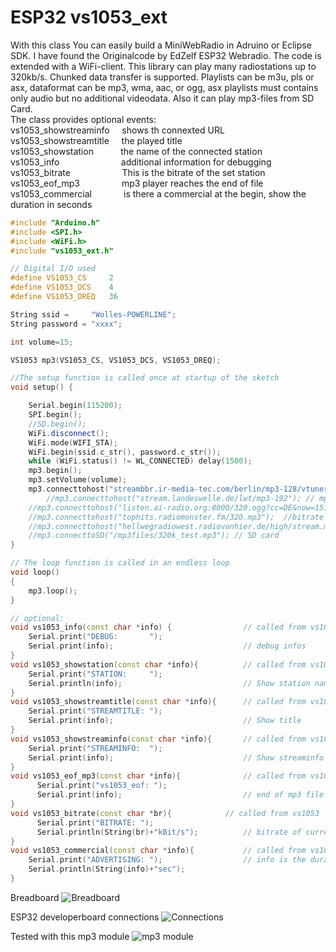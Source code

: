# ESP32 vs1053_ext
With this class You can easily build a MiniWebRadio in Adruino or Eclipse SDK.
I have found the Originalcode by EdZelf ESP32 Webradio.
The code is extended with a WiFi-client. This library can play many radiostations up to 320kb/s.
Chunked data transfer is supported. Playlists can be m3u, pls or asx, dataformat can be mp3, wma, aac, or ogg,
asx playlists must contains only audio but no additional videodata.
Also it can play mp3-files from SD Card.<br>
The class provides optional events:<br>
vs1053_showstreaminfo &nbsp;&nbsp;&nbsp; shows th connexted URL<br>
vs1053_showstreamtitle &nbsp;&nbsp;&nbsp; the played title<br>
vs1053_showstation &nbsp; &nbsp; &nbsp; &nbsp; &nbsp; the name of the connected station<br>
vs1053_info &nbsp; &nbsp; &nbsp; &nbsp; &nbsp; &nbsp; &nbsp; &nbsp; &nbsp; &nbsp; &nbsp; &nbsp; additional information for debugging<br>
vs1053_bitrate &nbsp; &nbsp; &nbsp; &nbsp; &nbsp; &nbsp; &nbsp; &nbsp; &nbsp; &nbsp; This is the bitrate of the set station<br>
vs1053_eof_mp3 &nbsp; &nbsp; &nbsp; &nbsp; &nbsp; &nbsp; &nbsp; &nbsp; mp3 player reaches the end of file<br>
vs1053_commercial  &nbsp; &nbsp; &nbsp; &nbsp; &nbsp; &nbsp; is there a commercial at the begin, show the duration in seconds<br>

``` c++
#include "Arduino.h"
#include <SPI.h>
#include <WiFi.h>
#include "vs1053_ext.h"

// Digital I/O used
#define VS1053_CS     2
#define VS1053_DCS    4
#define VS1053_DREQ   36

String ssid =     "Wolles-POWERLINE";
String password = "xxxx";

int volume=15;

VS1053 mp3(VS1053_CS, VS1053_DCS, VS1053_DREQ);

//The setup function is called once at startup of the sketch
void setup() {

    Serial.begin(115200);
    SPI.begin();
    //SD.begin();
    WiFi.disconnect();
    WiFi.mode(WIFI_STA);
    WiFi.begin(ssid.c_str(), password.c_str());
    while (WiFi.status() != WL_CONNECTED) delay(1500);
    mp3.begin();
    mp3.setVolume(volume);
    mp3.connecttohost("streambbr.ir-media-tec.com/berlin/mp3-128/vtuner_web_mp3/");
        //mp3.connecttohost("stream.landeswelle.de/lwt/mp3-192"); // mp3 192kb/s
	//mp3.connecttohost("listen.ai-radio.org:8000/320.ogg?cc=DE&now=1511557873.987&");  // ogg
	//mp3.connecttohost("tophits.radiomonster.fm/320.mp3");  //bitrate 320k
	//mp3.connecttohost("hellwegradiowest.radiovonhier.de/high/stream.mp3"); // Transfer Encoding: chunked
	//mp3.connecttoSD("/mp3files/320k_test.mp3"); // SD card
}

// The loop function is called in an endless loop
void loop()
{
    mp3.loop();
}

// optional:
void vs1053_info(const char *info) {                // called from vs1053
    Serial.print("DEBUG:       ");
    Serial.print(info);                             // debug infos
}
void vs1053_showstation(const char *info){          // called from vs1053
    Serial.print("STATION:     ");
    Serial.println(info);                           // Show station name
}
void vs1053_showstreamtitle(const char *info){      // called from vs1053
    Serial.print("STREAMTITLE: ");
    Serial.print(info);                             // Show title
}
void vs1053_showstreaminfo(const char *info){       // called from vs1053
    Serial.print("STREAMINFO:  ");
    Serial.print(info);                             // Show streaminfo
}
void vs1053_eof_mp3(const char *info){              // called from vs1053
      Serial.print("vs1053_eof: ");
      Serial.print(info);                           // end of mp3 file (filename)
}
void vs1053_bitrate(const char *br){		    // called from vs1053
      Serial.print("BITRATE: ");
      Serial.println(String(br)+"kBit/s");          // bitrate of current stream
}
void vs1053_commercial(const char *info){           // called from vs1053
    Serial.print("ADVERTISING: ");                  // info is the duration of advertising
    Serial.println(String(info)+"sec");
}
```
Breadboard
![Breadboard](https://github.com/schreibfaul1/ESP32-vs1053_ext/blob/master/additional%20info/Breadboard.jpg)

ESP32 developerboard connections
![Connections](https://github.com/schreibfaul1/ESP32-vs1053_ext/blob/master/additional%20info/ESP32_dev_board.jpg)

Tested with this mp3 module
![mp3 module](https://github.com/schreibfaul1/ESP32-vs1053_ext/blob/master/additional%20info/MP3_Board.gif)


